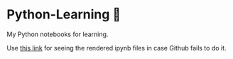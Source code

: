 # Python-Learning :pencil:
My Python notebooks for learning.

Use [this link](https://nbviewer.jupyter.org/) for seeing the rendered ipynb files in case Github fails to do it.  
